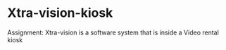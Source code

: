 # Xtra-vision-kiosk
Assignment: Xtra-vision is a software system that is inside a Video rental kiosk
